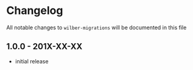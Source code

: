 # Changelog

All notable changes to `wilber-migrations` will be documented in this file

## 1.0.0 - 201X-XX-XX

- initial release
